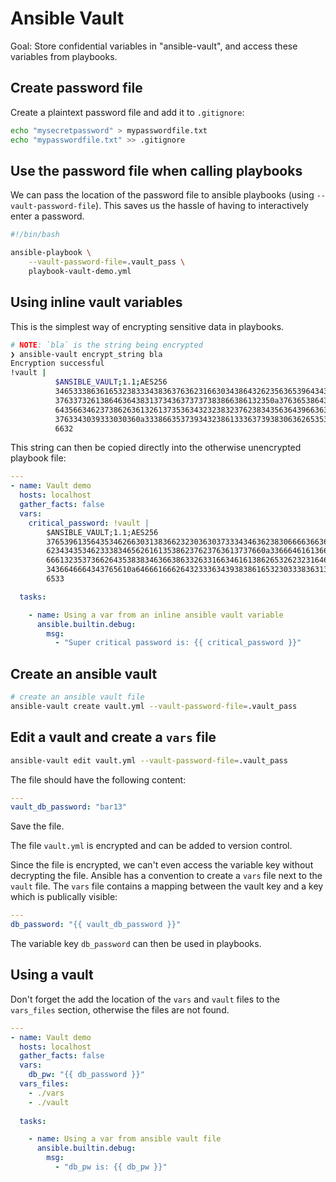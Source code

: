# Ansible Vault

Goal: Store confidential variables in "ansible-vault", and access these variables from playbooks.

## Create password file

Create a plaintext password file and add it to `.gitignore`:

```sh
echo "mysecretpassword" > mypasswordfile.txt
echo "mypasswordfile.txt" >> .gitignore
```

## Use the password file when calling playbooks

We can pass the location of the password file to ansible playbooks (using `--vault-password-file`). This saves us the hassle of having to interactively enter a password.

```sh
#!/bin/bash

ansible-playbook \
    --vault-password-file=.vault_pass \
    playbook-vault-demo.yml 
```

## Using inline vault variables

This is the simplest way of encrypting sensitive data in playbooks.

```sh
# NOTE: `bla` is the string being encrypted
❯ ansible-vault encrypt_string bla        
Encryption successful
!vault |
          $ANSIBLE_VAULT;1.1;AES256
          34653338636165323833343836376362316630343864326235636539643432373938663330623836
          3763373261386463643831373436373737383866386132350a376365386431323738633935346665
          64356634623738626361326137353634323238323762383435636439663638313264306138343162
          3763343039333030360a333866353739343238613336373938306362653532623334383438613965
          6632
```

This string can then be copied directly into the otherwise unencrypted playbook file:

```yml
---
- name: Vault demo
  hosts: localhost
  gather_facts: false
  vars:
    critical_password: !vault |
        $ANSIBLE_VAULT;1.1;AES256
        37653961356435346266303138366232303630373334346362383066663663613436366638616239
        6234343534623338346562616135386237623763613737660a336664616136656637366364666339
        66613235373662643538383463663863326331663461613862653262323164653466666530656435
        3436646664343765610a646661666264323336343938386165323033383631333632656566323230
        6533

  tasks:

    - name: Using a var from an inline ansible vault variable
      ansible.builtin.debug:
        msg:
          - "Super critical password is: {{ critical_password }}"
```


## Create an ansible vault

```sh
# create an ansible vault file
ansible-vault create vault.yml --vault-password-file=.vault_pass
```

## Edit a vault and create a `vars` file

```sh
ansible-vault edit vault.yml --vault-password-file=.vault_pass
```

The file should have the following content:

```yml
---
vault_db_password: "bar13"
```

Save the file.

The file `vault.yml` is encrypted and can be added to version control.

Since the file is encrypted, we can't even access the variable key without decrypting the file. Ansible has a convention to create a `vars` file next to the `vault` file. The `vars` file contains a mapping between the vault key and a key which is publically visible:

```yml
---
db_password: "{{ vault_db_password }}"
```

The variable key `db_password` can then be used in playbooks.

## Using a vault

Don't forget the add the location of the `vars` and `vault` files to the `vars_files` section, otherwise the files are not found.

```yml
---
- name: Vault demo
  hosts: localhost
  gather_facts: false
  vars:
    db_pw: "{{ db_password }}"
  vars_files:
    - ./vars
    - ./vault
    
  tasks:

    - name: Using a var from ansible vault file
      ansible.builtin.debug:
        msg:
          - "db_pw is: {{ db_pw }}"
```

